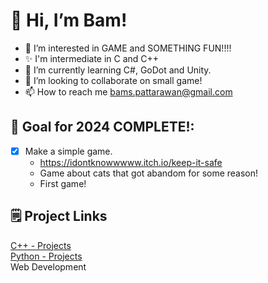 # 👋 Hi, I’m Bam!
- 👀 I’m interested in GAME and SOMETHING FUN!!!!
- ✨ I'm intermediate in C and C++
- 🌱 I’m currently learning C#, GoDot and Unity.
- 👾 I’m looking to collaborate on small game!
- 📫 How to reach me bams.pattarawan@gmail.com

## 🌈 Goal for 2024 COMPLETE!:
- [x] Make a simple game.
    - https://idontknowwwww.itch.io/keep-it-safe
    - Game about cats that got abandom for some reason!
    - First game!
 

## 🗒️ Project Links
[C++ - Projects](https://github.com/bams-pspss/Projects-CPP) </br>
[Python - Projects](https://github.com/bams-pspss/Projects-Python) </br>
Web Development


<!--## 🥇 Certificates
**C++**</br>
<img src="https://github.com/user-attachments/assets/9eb678d8-6a27-43b6-b614-c2171c1fa5b8" width="200">


<!---
bams-pspss/bams-pspss is a ✨ special ✨ repository because its `README.md` (this file) appears on your GitHub profile.
You can click the Preview link to take a look at your changes.
--->
